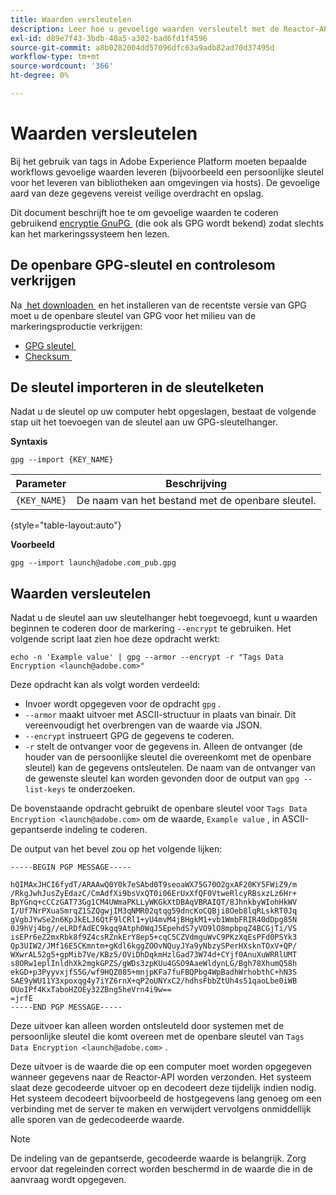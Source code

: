 ```yaml
---
title: Waarden versleutelen
description: Leer hoe u gevoelige waarden versleutelt met de Reactor-API.
exl-id: d89e7f43-3bdb-40a5-a302-bad6fd1f4596
source-git-commit: a8b0282004dd57096dfc63a9adb82ad70d37495d
workflow-type: tm+mt
source-wordcount: '366'
ht-degree: 0%

---
```


# Waarden versleutelen

Bij het gebruik van tags in Adobe Experience Platform moeten bepaalde workflows gevoelige waarden leveren (bijvoorbeeld een persoonlijke sleutel voor het leveren van bibliotheken aan omgevingen via hosts). De gevoelige aard van deze gegevens vereist
veilige overdracht en opslag.

Dit document beschrijft hoe te om gevoelige waarden te coderen gebruikend [&#x200B; encryptie GnuPG &#x200B;](https://www.gnupg.org/gph/en/manual/x110.html) (die ook als GPG wordt bekend) zodat slechts kan het markeringssysteem hen lezen.

## De openbare GPG-sleutel en controlesom verkrijgen

Na [&#x200B; het downloaden &#x200B;](https://gnupg.org/download/) en het installeren van de recentste versie van GPG moet u de openbare sleutel van GPG voor het milieu van de markeringsproductie verkrijgen:

* [&#x200B; GPG sleutel &#x200B;](https://github.com/adobe/reactor-developer-docs/blob/master/files/launch%40adobe.com_pub.gpg)
* [&#x200B; Checksum &#x200B;](https://github.com/adobe/reactor-developer-docs/blob/master/files/launch%40adobe.com_pub.gpg.sum)

## De sleutel importeren in de sleutelketen

Nadat u de sleutel op uw computer hebt opgeslagen, bestaat de volgende stap uit het toevoegen van de sleutel aan uw GPG-sleutelhanger.

**Syntaxis**

```shell
gpg --import {KEY_NAME}
```

| Parameter | Beschrijving |
| --- | --- |
| `{KEY_NAME}` | De naam van het bestand met de openbare sleutel. |

{style="table-layout:auto"}

**Voorbeeld**

```shell
gpg --import launch@adobe.com_pub.gpg
```

## Waarden versleutelen

Nadat u de sleutel aan uw sleutelhanger hebt toegevoegd, kunt u waarden beginnen te coderen door de markering `--encrypt` te gebruiken. Het volgende script laat zien hoe deze opdracht werkt:

```shell
echo -n 'Example value' | gpg --armor --encrypt -r "Tags Data Encryption <launch@adobe.com>"
```

Deze opdracht kan als volgt worden verdeeld:

* Invoer wordt opgegeven voor de opdracht `gpg` .
* `--armor` maakt uitvoer met ASCII-structuur in plaats van binair. Dit vereenvoudigt het overbrengen van de waarde via JSON.
* `--encrypt` instrueert GPG de gegevens te coderen.
* `-r` stelt de ontvanger voor de gegevens in. Alleen de ontvanger (de houder van de persoonlijke sleutel die overeenkomt met de openbare sleutel) kan de gegevens ontsleutelen. De naam van de ontvanger van de gewenste sleutel kan worden gevonden door de output van `gpg --list-keys` te onderzoeken.

De bovenstaande opdracht gebruikt de openbare sleutel voor `Tags Data Encryption <launch@adobe.com>` om de waarde, `Example value` , in ASCII-gepantserde indeling te coderen.

De output van het bevel zou op het volgende lijken:

```shell
-----BEGIN PGP MESSAGE-----

hQIMAxJHCI6fydT/ARAAwQ0Y0k7eSAbd0T9seoaWX75G70O2gxAF20KY5FWiZ9/m
/RkgJwhJusZyEdazC/CmAdfXi9bsVxQT0i06ErUxXfQF0VtweRlcyRBsxzLz6Hr+
BpYGnq+cCCzGAT73Gg1CM4UWmaPKLLyWKGkXtDBAqVBRAIQT/8JhnkbyWIohHkWV
I/Uf7NrPXuaSmrqZ1SZQgwjIM3qNMR02qtqg59dncKoCQBji8Oeb8lqRLskRT0Jq
gVgbJYwSe2n6KpJkELJ6QtF9lCRl1+yU4mvM4jBHgkM1+vb1WmbFRIR40dDpg85N
0J9hVj4bg//eLRDfAdEC9kgq9Atph0WqJ5EpehdS7yVO9lO8mpbpqZ4BCGjTi/VS
isEPr6eZ2mxRbk8f9Z4csRZnkErY8ep5+cqC5CZVdmguWvC9PKzXqEsPFd0PSYk3
Qp3UIW2/JMf16E5CKmntm+gKdl6kggZOOvNQuyJYa9yNbzySPerHXsknTOxV+QP/
WXwrAL52g5+gpMib7Ve/KBz5/OViDhDqkmHzlGad73W74d+CYjf0AnuXuWRRlUMT
s8ORw1eplInldhXk2mgkGPZS/gWDs3zpKUu4GSO9AaeWldynLG/Bgh78XhumQ58h
ekGD+p3PyyvxjfS5G/wf9HQZ085+mnjpKFa7fuFBQPbg4WpBadhWrhobthC+hN3S
SAE9yWU11Y3xpoxqg4y7iYZ6rnX+qP2oUNYxC2/hdhsFbbZtUh4s51qaoLbe0iWB
OUoIPf4KxTaboHZOEy32ZBng5heVrn4i9w==
=jrfE
-----END PGP MESSAGE-----
```

Deze uitvoer kan alleen worden ontsleuteld door systemen met de persoonlijke sleutel die
komt overeen met de openbare sleutel van `Tags Data Encryption <launch@adobe.com>` .

Deze uitvoer is de waarde die op een computer moet worden opgegeven wanneer gegevens naar de Reactor-API worden verzonden. Het systeem slaat deze gecodeerde uitvoer op en decodeert deze tijdelijk indien nodig. Het systeem decodeert bijvoorbeeld de hostgegevens lang genoeg om een verbinding met de server te maken en verwijdert vervolgens onmiddellijk alle sporen van de gedecodeerde waarde.

>[!NOTE]
>
>De indeling van de gepantserde, gecodeerde waarde is belangrijk. Zorg ervoor dat regeleinden correct worden beschermd in de waarde die in de aanvraag wordt opgegeven.
